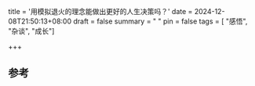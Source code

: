 title = '用模拟退火的理念能做出更好的人生决策吗？'
date = 2024-12-08T21:50:13+08:00
draft = false
summary = " "
pin = false
tags = [ "感悟", "杂谈", "成长"]

+++



## 参考